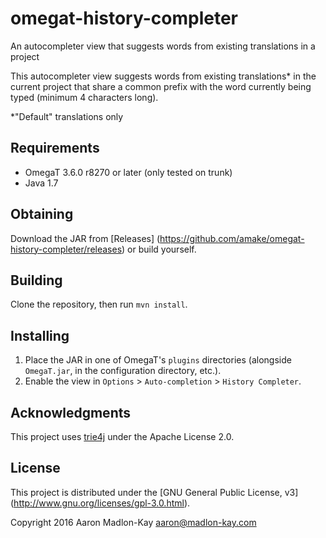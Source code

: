 # omegat-history-completer
An autocompleter view that suggests words from existing translations in
a project

This autocompleter view suggests words from existing translations* in
the current project that share a common prefix with the word currently
being typed (minimum 4 characters long).

\*"Default" translations only  

## Requirements
- OmegaT 3.6.0 r8270 or later (only tested on trunk)
- Java 1.7

## Obtaining
Download the JAR from [Releases]
(https://github.com/amake/omegat-history-completer/releases) or build yourself.

## Building
Clone the repository, then run `mvn install`.

## Installing
1. Place the JAR in one of OmegaT's `plugins` directories (alongside
`OmegaT.jar`, in the configuration directory, etc.).
2. Enable the view in `Options` > `Auto-completion` > `History Completer`.

## Acknowledgments
This project uses [trie4j](https://github.com/takawitter/trie4j) under the
Apache License 2.0.

## License
This project is distributed under the [GNU General Public License, v3]
(http://www.gnu.org/licenses/gpl-3.0.html).


Copyright 2016 Aaron Madlon-Kay <aaron@madlon-kay.com>
